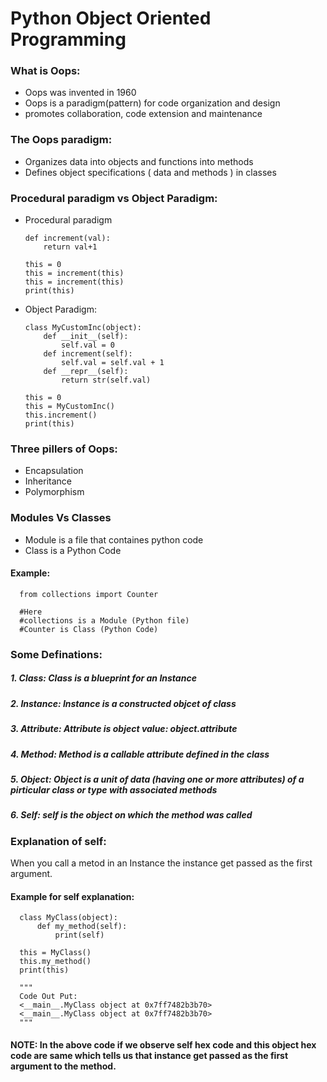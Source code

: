 # Python Object Oriented Programming


### What is Oops:

 * Oops was invented in 1960
 * Oops is a paradigm(pattern) for code organization and design
 * promotes collaboration, code extension and maintenance

### The Oops paradigm:
 * Organizes data into objects and functions into methods
 * Defines object specifications ( data and methods ) in classes

### Procedural paradigm vs Object Paradigm:
* Procedural paradigm

      def increment(val):
          return val+1

      this = 0
      this = increment(this)
      this = increment(this)
      print(this)

* Object Paradigm:

      class MyCustomInc(object):
          def __init__(self):
              self.val = 0
          def increment(self):
              self.val = self.val + 1
          def __repr__(self):
              return str(self.val)

      this = 0
      this = MyCustomInc()
      this.increment()
      print(this)

### Three pillers of Oops:

* Encapsulation
* Inheritance
* Polymorphism


### Modules Vs Classes

* Module is a file that containes python code
* Class  is a Python Code


#### Example:

      from collections import Counter

      #Here 
      #collections is a Module (Python file)
      #Counter is Class (Python Code)

### Some Definations:
##### 1. Class: Class is a blueprint for an Instance
##### 2. Instance: Instance is a constructed objcet of class
##### 3. Attribute: Attribute is object value: object.attribute
##### 4. Method: Method is a callable attribute defined in the class
##### 5. Object: Object is a unit of data (having one or more attributes) of a pirticular class or type with associated methods
##### 6. Self: self is the object on which the method was called

### Explanation of self:
When you call a metod in an Instance the instance get passed as the first argument.

#### Example for self explanation:
      class MyClass(object):
          def my_method(self):
              print(self)

      this = MyClass()
      this.my_method()
      print(this)
      
      """
      Code Out Put:
      <__main__.MyClass object at 0x7ff7482b3b70>
      <__main__.MyClass object at 0x7ff7482b3b70>
      """
      
#### NOTE: In the above code if we observe self hex code and this object hex code are same which tells us that instance get passed as the first argument to the method.
